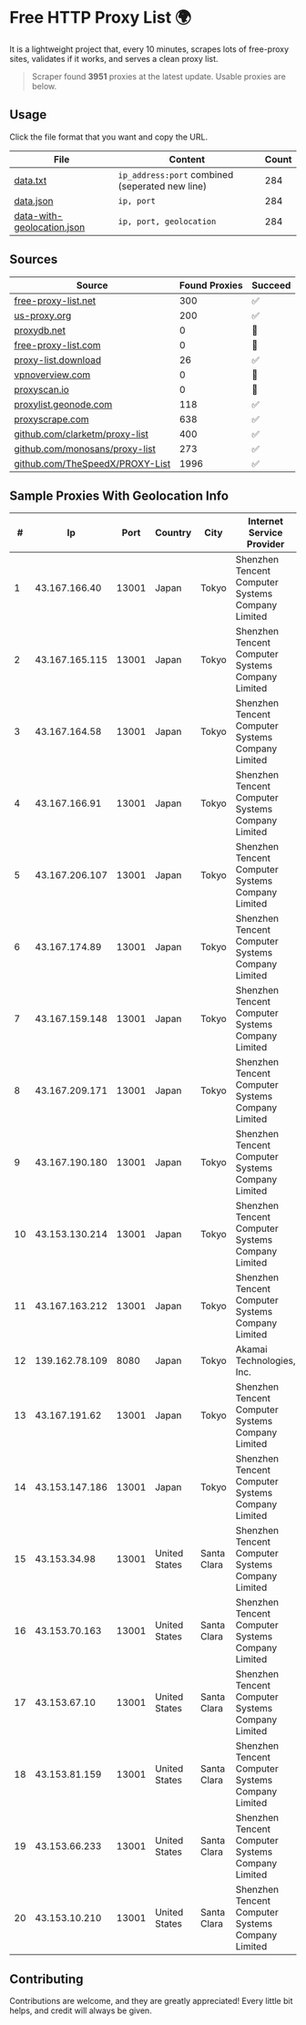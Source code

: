 
# Free HTTP Proxy List 🌍

It is a lightweight project that, every 10 minutes, scrapes lots of free-proxy sites, validates if it works, and serves a clean proxy list.


> Scraper found **3951** proxies at the latest update. Usable proxies are below.

## Usage

Click the file format that you want and copy the URL.


|File|Content|Count|
|----|-------|-----|
|[data.txt](https://raw.githubusercontent.com/themiralay/Proxy-List-World/master/data.txt)|`ip_address:port` combined (seperated new line)|284|
|[data.json](https://raw.githubusercontent.com/themiralay/Proxy-List-World/master/data.json)|`ip, port`|284|
|[data-with-geolocation.json](https://raw.githubusercontent.com/themiralay/Proxy-List-World/master/data-with-geolocation.json)|`ip, port, geolocation`|284|

## Sources

|Source|Found Proxies|Succeed|
|------|-------------|-------|
|[free-proxy-list.net](https://free-proxy-list.net)|300|✅|
|[us-proxy.org](https://www.us-proxy.org)|200|✅|
|[proxydb.net](http://proxydb.net)|0|🚫|
|[free-proxy-list.com](https://free-proxy-list.com/?page=&port=&type%5B%5D=http&type%5B%5D=https&up_time=0&search=Search)|0|🚫|
|[proxy-list.download](https://www.proxy-list.download/HTTP)|26|✅|
|[vpnoverview.com](https://vpnoverview.com/privacy/anonymous-browsing/free-proxy-servers)|0|🚫|
|[proxyscan.io](https://www.proxyscan.io)|0|🚫|
|[proxylist.geonode.com](https://proxylist.geonode.com/api/proxy-list?limit=300&page=1&sort_by=lastChecked&sort_type=desc&protocols=http,https)|118|✅|
|[proxyscrape.com](https://api.proxyscrape.com/v2/?request=displayproxies&protocol=http&timeout=10000&country=all&ssl=all&anonymity=all)|638|✅|
|[github.com/clarketm/proxy-list](https://raw.githubusercontent.com/clarketm/proxy-list/master/proxy-list-raw.txt)|400|✅|
|[github.com/monosans/proxy-list](https://raw.githubusercontent.com/monosans/proxy-list/main/proxies/http.txt)|273|✅|
|[github.com/TheSpeedX/PROXY-List](https://raw.githubusercontent.com/TheSpeedX/PROXY-List/master/http.txt)|1996|✅|


## Sample Proxies With Geolocation Info

|#|Ip|Port|Country|City|Internet Service Provider|
|-|--|----|-------|----|-------------------------|
|1|43.167.166.40|13001|Japan|Tokyo|Shenzhen Tencent Computer Systems Company Limited|
|2|43.167.165.115|13001|Japan|Tokyo|Shenzhen Tencent Computer Systems Company Limited|
|3|43.167.164.58|13001|Japan|Tokyo|Shenzhen Tencent Computer Systems Company Limited|
|4|43.167.166.91|13001|Japan|Tokyo|Shenzhen Tencent Computer Systems Company Limited|
|5|43.167.206.107|13001|Japan|Tokyo|Shenzhen Tencent Computer Systems Company Limited|
|6|43.167.174.89|13001|Japan|Tokyo|Shenzhen Tencent Computer Systems Company Limited|
|7|43.167.159.148|13001|Japan|Tokyo|Shenzhen Tencent Computer Systems Company Limited|
|8|43.167.209.171|13001|Japan|Tokyo|Shenzhen Tencent Computer Systems Company Limited|
|9|43.167.190.180|13001|Japan|Tokyo|Shenzhen Tencent Computer Systems Company Limited|
|10|43.153.130.214|13001|Japan|Tokyo|Shenzhen Tencent Computer Systems Company Limited|
|11|43.167.163.212|13001|Japan|Tokyo|Shenzhen Tencent Computer Systems Company Limited|
|12|139.162.78.109|8080|Japan|Tokyo|Akamai Technologies, Inc.|
|13|43.167.191.62|13001|Japan|Tokyo|Shenzhen Tencent Computer Systems Company Limited|
|14|43.153.147.186|13001|Japan|Tokyo|Shenzhen Tencent Computer Systems Company Limited|
|15|43.153.34.98|13001|United States|Santa Clara|Shenzhen Tencent Computer Systems Company Limited|
|16|43.153.70.163|13001|United States|Santa Clara|Shenzhen Tencent Computer Systems Company Limited|
|17|43.153.67.10|13001|United States|Santa Clara|Shenzhen Tencent Computer Systems Company Limited|
|18|43.153.81.159|13001|United States|Santa Clara|Shenzhen Tencent Computer Systems Company Limited|
|19|43.153.66.233|13001|United States|Santa Clara|Shenzhen Tencent Computer Systems Company Limited|
|20|43.153.10.210|13001|United States|Santa Clara|Shenzhen Tencent Computer Systems Company Limited|



## Contributing

Contributions are welcome, and they are greatly appreciated! Every
little bit helps, and credit will always be given.

